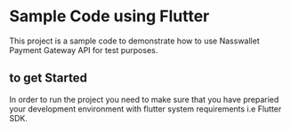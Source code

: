 # Sample Code using Flutter 

This project is a sample code to demonstrate how to use Nasswallet Payment Gateway API for test purposes.

## to get Started
In order to run the project you need to make sure that you have preparied your development environment with flutter system requirements i.e Flutter SDK.
